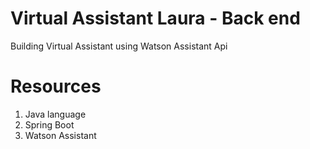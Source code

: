 # Virtual Assistant Laura - Back end
Building Virtual Assistant using Watson Assistant Api

# Resources
1. Java language
2. Spring Boot
3. Watson Assistant